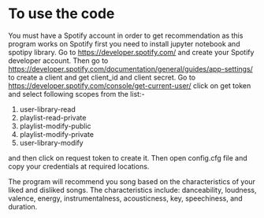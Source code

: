 # To use the code
You must have a Spotify account in order to get recommendation as this program works on Spotify
first you need to install jupyter notebook and spotipy library.
Go to https://developer.spotify.com/ and create your Spotify developer account.
Then go to https://developer.spotify.com/documentation/general/guides/app-settings/ to create a client and get client_id and client secret. 
Go to https://developer.spotify.com/console/get-current-user/ click on get token and select following scopes from the list:-
  1. user-library-read
  2. playlist-read-private 
  3. playlist-modify-public 
  4. playlist-modify-private 
  5. user-library-modify

and then click on request token to create it.
Then open config.cfg file and copy your credentials at required locations.

The program will recommend you song based on the characteristics of your liked and disliked songs.
The characteristics include: danceability, loudness, valence, energy, instrumentalness, acousticness, key, speechiness, and duration.



